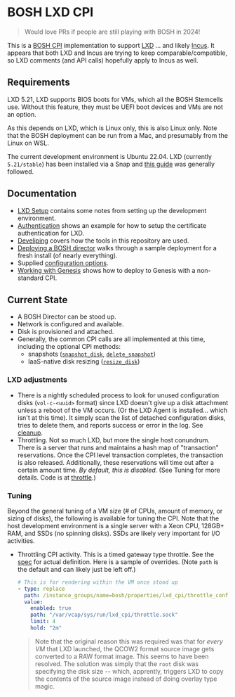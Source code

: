 # BOSH LXD CPI

> Would love PRs if people are still playing with BOSH in 2024!

This is a [BOSH CPI](https://bosh.io/) implementation to support [LXD](https://canonical.com/lxd) ... and likely [Incus](https://linuxcontainers.org/incus/introduction/).  It appears that both LXD and Incus are trying to keep comparable/compatible, so LXD comments (and API calls) hopefully apply to Incus as well.

## Requirements

LXD 5.21, LXD supports BIOS boots for VMs, which all the BOSH Stemcells use. Without this feature, they must be UEFI boot devices and VMs are not an option.

As this depends on LXD, which is Linux only, this is also Linux only. Note that the BOSH deployment can be run from a Mac, and presumably from the Linux on WSL.

The current development environment is Ubuntu 22.04. LXD (currently `5.21/stable`) has been installed via a Snap and [this guide](https://documentation.ubuntu.com/lxd/en/latest/tutorial/first_steps/) was generally followed.

## Documentation

* [LXD Setup](docs/LXD-SETUP.md) contains some notes from setting up the development environment.
* [Authentication](docs/AUTHENTICATION.md) shows an example for how to setup the certificate authentication for LXD.
* [Develiping](docs/DEVELOPING.md) covers how the tools in this repository are used.
* [Deploying a BOSH director](docs/DEPLOYING.md) walks through a sample deployment for a fresh install (of nearly everything).
* Supplied [configuration options](ops/README.md).
* [Working with Genesis](docs/GENESIS.md) shows how to deploy to Genesis with a non-standard CPI.

## Current State

* A BOSH Director can be stood up.
* Network is configured and available.
* Disk is provisioned and attached.
* Generally, the common CPI calls are all implemented at this time, including the optional CPI methods:
  * snapshots ([`snapshot_disk`](https://bosh.io/docs/cpi-api-v2-method/snapshot-disk/), [`delete_snapshot`](https://bosh.io/docs/cpi-api-v2-method/delete-snapshot/))
  * IaaS-native disk resizing ([`resize_disk`](https://bosh.io/docs/cpi-api-v2-method/resize-disk/))

### LXD adjustments

* There is a nightly scheduled process to look for unused configuration disks (`vol-c-<uuid>` format) since LXD doesn't give up a disk attachment unless a reboot of the VM occurs. (Or the LXD Agent is installed... which isn't at this time). It simply scan the list of detached configuration disks, tries to delete them, and reports success or error in the log. See [cleanup](src/cmd/cleanup/main.go).
* Throttling. Not so much LXD, but more the single host conundrum. There is a server that runs and maintains a hash map of "transaction" reservations. Once the CPI level transaction completes, the transaction is also released. Additionally, these reservations will time out after a certain amount time. _By default, this is disabled._ (See Tuning for more details. Code is at [throttle](src/cmd/cleanup/main.go).)

### Tuning

Beyond the general tuning of a VM size (# of CPUs, amount of memory, or sizing of disks), the following is available for tuning the CPI. Note that the host development environment is a single server with a Xeon CPU, 128GB+ RAM, and SSDs (no spinning disks). SSDs are likely very important for I/O activities.

* Throttling CPI activity. This is a timed gateway type throttle. See the [spec](jobs/lxd_cpi/spec) for actual definition. Here is a sample of overrides. (Note `path` is the default and can likely just be left off.)

  ```yaml
  # This is for rendering within the VM once stood up
  - type: replace
    path: /instance_groups/name=bosh/properties/lxd_cpi/throttle_config?
    value:
      enabled: true
      path: "/var/vcap/sys/run/lxd_cpi/throttle.sock"
      limit: 4
      hold: "2m"
  ```

  > Note that the original reason this was required was that for _every VM_ that LXD launched, the QCOW2 format source image gets converted to a RAW format image. This seems to have been resolved. The solution was simply that the `root` disk was specifying the disk size -- which, apprently, triggers LXD to copy the contents of the source image instead of doing overlay type magic.
